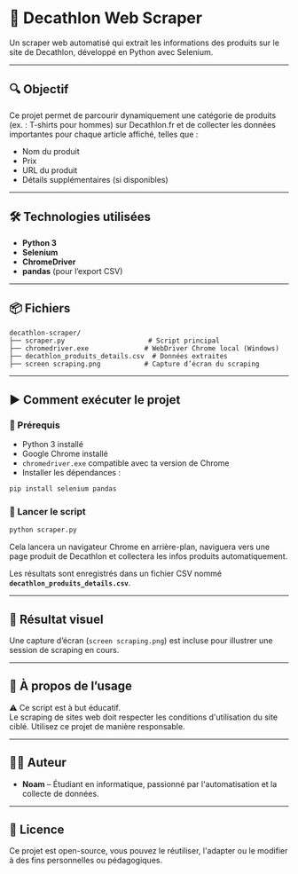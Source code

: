 # 🛒 Decathlon Web Scraper

Un scraper web automatisé qui extrait les informations des produits sur le site de Decathlon, développé en Python avec Selenium.

---

## 🔍 Objectif

Ce projet permet de parcourir dynamiquement une catégorie de produits (ex. : T-shirts pour hommes) sur Decathlon.fr et de collecter les données importantes pour chaque article affiché, telles que :

- Nom du produit
- Prix
- URL du produit
- Détails supplémentaires (si disponibles)

---

## 🛠️ Technologies utilisées

- **Python 3**
- **Selenium**
- **ChromeDriver**
- **pandas** (pour l’export CSV)

---

## 📦 Fichiers

```
decathlon-scraper/
├── scraper.py                     # Script principal
├── chromedriver.exe              # WebDriver Chrome local (Windows)
├── decathlon_produits_details.csv  # Données extraites
├── screen scraping.png           # Capture d’écran du scraping
```

---

## ▶️ Comment exécuter le projet

### 🔧 Prérequis

- Python 3 installé
- Google Chrome installé
- `chromedriver.exe` compatible avec ta version de Chrome
- Installer les dépendances :

```bash
pip install selenium pandas
```

### 🚀 Lancer le script

```bash
python scraper.py
```

Cela lancera un navigateur Chrome en arrière-plan, naviguera vers une page produit de Decathlon et collectera les infos produits automatiquement.

Les résultats sont enregistrés dans un fichier CSV nommé **`decathlon_produits_details.csv`**.

---

## 📸 Résultat visuel

Une capture d’écran (`screen scraping.png`) est incluse pour illustrer une session de scraping en cours.

---

## 🔐 À propos de l’usage

⚠️ Ce script est à but éducatif.  
Le scraping de sites web doit respecter les conditions d'utilisation du site ciblé. Utilisez ce projet de manière responsable.

---

## 👨‍💻 Auteur

- **Noam** – Étudiant en informatique, passionné par l'automatisation et la collecte de données.

---

## 📄 Licence

Ce projet est open-source, vous pouvez le réutiliser, l'adapter ou le modifier à des fins personnelles ou pédagogiques.
